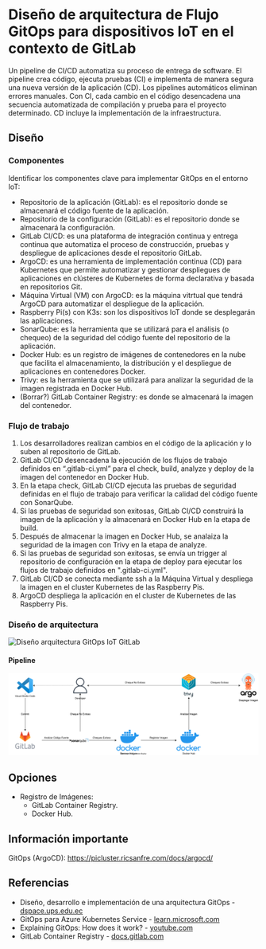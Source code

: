 # Diseño de arquitectura de Flujo GitOps para dispositivos IoT en el contexto de GitLab
Un pipeline de CI/CD automatiza su proceso de entrega de software. El pipeline crea código, ejecuta pruebas (CI) e implementa de manera segura una nueva versión de la aplicación (CD). Los pipelines automáticos eliminan errores manuales. Con CI, cada cambio en el código desencadena una secuencia automatizada de compilación y prueba para el proyecto determinado. CD incluye la implementación de la infraestructura.

## Diseño
### Componentes
Identificar los componentes clave para implementar GitOps en el entorno IoT:
- Repositorio de la aplicación (GitLab): es el repositorio donde se almacenará el código fuente de la aplicación.
- Repositorio de la configuración (GitLab): es el repositorio donde se almacenará la configuración.
- GitLab CI/CD: es una plataforma de integración continua y entrega continua que automatiza el proceso de construcción, pruebas y despliegue de aplicaciones desde el repositorio GitLab.
- ArgoCD: es una herramienta de implementación continua (CD) para Kubernetes que permite automatizar y gestionar despliegues de aplicaciones en clústeres de Kubernetes de forma declarativa y basada en repositorios Git.
- Máquina Virtual (VM) con ArgoCD: es la máquina vitrtual que tendrá ArgoCD para automatizar el despliegue de la aplicación.
- Raspberry Pi(s) con K3s: son los dispositivos IoT donde se desplegarán las aplicaciones.
- SonarQube: es la herramienta que se utilizará para el análisis (o chequeo) de la seguridad del código fuente del repositorio de la aplicación.
- Docker Hub: es un registro de imágenes de contenedores en la nube que facilita el almacenamiento, la distribución y el despliegue de aplicaciones en contenedores Docker.
- Trivy: es la herramienta que se utilizará para analizar la seguridad de la imagen registrada en Docker Hub.
- (Borrar?) GitLab Container Registry: es donde se almacenará la imagen del contenedor.

### Flujo de trabajo
1. Los desarrolladores realizan cambios en el código de la aplicación y lo suben al repositorio de GitLab.
2. GitLab CI/CD desencadena la ejecución de los flujos de trabajo definidos en “.gitlab-ci.yml” para el check, build, analyze y deploy de la imagen del contenedor en Docker Hub.
3. En la etapa check, GitLab CI/CD ejecuta las pruebas de seguridad definidas en el flujo de trabajo para verificar la calidad del código fuente con SonarQube.
4. Si las pruebas de seguridad son exitosas, GitLab CI/CD construirá la imagen de la aplicación y la almacenará en Docker Hub en la etapa de build.
5. Después de almacenar la imagen en Docker Hub, se analaiza la seguridad de la imagen con Trivy en la etapa de analyze.
6. Si las pruebas de seguridad son exitosas, se envía un trigger al repositorio de configuración en la etapa de deploy para ejecutar los flujos de trabajo definidos en ".gitlab-ci.yml".
7. GitLab CI/CD se conecta mediante ssh a la Máquina Virtual y despliega la imagen en el cluster Kubernetes de las Raspberry Pis.
8. ArgoCD despliega la aplicación en el cluster de Kubernetes de las Raspberry Pis.

### Diseño de arquitectura
<img src="https://github.com/sfl0r3nz05/SecDelivAutoIoT/blob/master/docs/images/2.1%20Dise%C3%B1o%20arquitectura%20Flujo%20GitOps%20IoT%20GitLab.svg" alt="Diseño arquitectura GitOps IoT GitLab">

#### Pipeline
<img src="https://github.com/sfl0r3nz05/SecDelivAutoIoT/blob/master/docs/images/2.5%20Pipeline%20Dise%C3%B1o%20Integraci%C3%B3n%20Continua%20IoT.svg" alt="Pipeline Flujo 1">

## Opciones
- Registro de Imágenes:
  - GitLab Container Registry.
  - Docker Hub.

## Información importante
GitOps (ArgoCD): https://picluster.ricsanfre.com/docs/argocd/

## Referencias
- Diseño, desarrollo e implementación de una arquitectura GitOps - [dspace.ups.edu.ec](https://dspace.ups.edu.ec/bitstream/123456789/22397/1/UPS-CT009712.pdf)
- GitOps para Azure Kubernetes Service - [learn.microsoft.com](https://learn.microsoft.com/es-es/azure/architecture/example-scenario/gitops-aks/gitops-blueprint-aks)
- Explaining GitOps: How does it work? - [youtube.com](https://www.youtube.com/watch?v=dIaX5IhRqkI&ab_channel=DevOpsJourney)
- GitLab Container Registry - [docs.gitlab.com](https://docs.gitlab.com/ee/user/packages/container_registry/)
